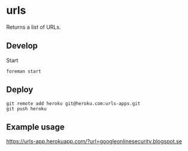 # urls

Returns a list of URLs.

## Develop

Start

    foreman start

## Deploy

    git remote add heroku git@heroku.com:urls-apps.git
    git push heroku

## Example usage

https://urls-app.herokuapp.com/?url=googleonlinesecurity.blogspot.se
